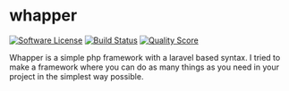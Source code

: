 # whapper
[![Software License](https://img.shields.io/badge/license-MIT-brightgreen.svg?style=flat-square)](LICENSE)
[![Build Status](https://img.shields.io/travis/TakuiasH/whapper.svg?style=flat-square)](https://travis-ci.org/TakuiasH/whapper)
[![Quality Score](https://img.shields.io/scrutinizer/g/TakuiasH/whapper.svg?style=flat-square)](https://scrutinizer-ci.com/g/TakuiasH/whapper)


Whapper is a simple php framework with a laravel based syntax. I tried to make a framework where you can do as many things as you need in your project in the simplest way possible.
